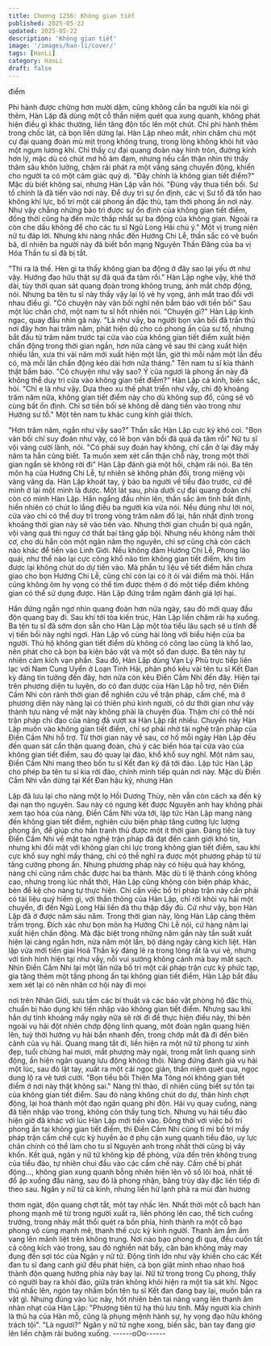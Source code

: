 ```yaml
---
title: Chương 1256: Không gian tiết
published: 2025-05-22
updated: 2025-05-22
description: 'Không gian tiết'
image: '/images/han-li/cover/'
tags: [HanLi]
category: HanLi
draft: false
---
```


điểm

Phi hành được chừng hơn mười dặm, cũng không cần ba người
kia nói gì thêm, Hàn Lập đã dùng một cỗ thần niệm quét qua xung
quanh, không phát hiện điều gì khác thường, liền tăng độn tốc lên
một chút.
Chỉ phi hành thêm trong chốc lát, cả bọn liền dừng lại.
Hàn Lập nheo mắt, nhìn chăm chú một cự đại quang đoàn mù mịt
trong không trung, trong lòng không khỏi hít vào một ngụm lương
khí.
Chỉ thấy cự đại quang đoàn này hình tròn, đường kính hơn lý,
mặc dù có chút mơ hồ ảm đạm, nhưng nếu cẩn thận nhìn thì thấy
thâm sâu khôn lường, chậm rãi phát ra một vầng sáng chuyển
động, khiến cho người ta có một cảm giác quỷ dị.
"Đây chính là không gian tiết điểm?"
Mặc dù biết không sai, nhưng Hàn Lập vẫn hỏi.
"Đúng vậy thưa tiền bối. Sư tổ chính là đã tiến vào nơi này. Để
duy trì sự ổn định, các vị Sư tổ đã tổn hao không khí lực, bố trí
một cái phong ấn đặc thù, tạm thời phong ấn nơi này. Như vậy
chẳng những bảo trì được sự ổn định của không gian tiết điểm,
đồng thời cũng hạ đến mức thấp nhất sự ba động của không gian.
Ngoài ra còn che dấu không để cho các tu sĩ Ngũ Long Hải chú
ý."
Một vị trung niên nữ tu đáp lời. Nhưng khi nàng nhắc đến Hướng
Chi Lễ, thần sắc có vẻ buồn bã, dĩ nhiên ba người này đã biết bổn
mạng Nguyên Thần Đăng của ba vị Hóa Thần tu sĩ đã bị tắt.

"Thì ra là thế. Hèn gì ta thấy không gian ba động ở đây sao lại yếu
ớt như vậy. Hướng đạo hữu thật sự đã quá đa tâm rồi."
Hàn Lập nghe vậy, khẽ thở dài, tùy thời quan sát quang đoàn
trong không trung, ánh mắt chớp động, nói.
Nhưng ba tên tu sĩ này thấy vậy lại lộ vẻ hy vọng, ánh mắt trao
đổi với nhau điều gì.
"Có chuyện này vãn bối nghĩ nên bẩm báo với tiền bối"
Sau một lúc chần chờ, một nam tu sĩ hốt nhiên nói.
"Chuyện gì?"
Hàn Lập kinh ngạc, quay đầu nhìn gã này.
"Là như vầy, ba người bọn vãn bối đã trấn thủ nơi đây hơn hai
trăm năm, phát hiện dù cho có phong ấn của sư tổ, nhưng bắt
đầu từ trăm năm trước tại cửa vào của không gian tiết điểm xuất
hiện chấn động trong thời gian ngắn, hơn nữa càng về sau thì
càng xuất hiện nhiều lần, xưa thì vài năm mới xuất hiện một lần,
giờ thì mỗi năm một lần đều có, mà mỗi lần chấn động kéo dài
hơn nửa tháng."
Tên nam tu sĩ kia thành thật bẩm báo.
"Có chuyện như vậy sao? Ý của ngươi là phong ấn này đã không
thể duy trì cửa vào không gian tiết điểm?"
Hàn Lập cả kinh, biến sắc, hỏi.
"Chỉ e là như vậy. Dựa theo xu thế phát triển như vầy, chỉ độ
khoảng trăm năm nữa, không gian tiết điểm này cho dù không sụp
đổ, cũng sẽ vô cùng bất ổn định. Chỉ sơ tiền bối sẽ không dễ dàng
tiến vào trong như Hướng sư tổ."
Một tên nam tu khác cung kính giải thích.

"Hơn trăm năm, ngắn như vậy sao?"
Thần sắc Hàn Lập cực kỳ khó coi.
"Bọn vãn bối chỉ suy đoán như vậy, có lẽ bọn vãn bối đã quá đa
tâm rồi" Nữ tu sĩ vội vàng cười lành, nói.
"Có phải suy đoán hay không, chỉ cần ở lại đây mấy năm ta hẳn
cũng biết. Ta muốn xem xét cẩn thận chỗ này, trong một thời gian
ngắn sẽ không rời đi"
Hàn Lập đánh giá một hồi, chậm rãi nói.
Ba tên môn hạ của Hướng Chi Lễ, tự nhiên sẽ không phản đối,
trong miệng vội vàng vâng dạ.
Hàn Lập khoát tay, ý bảo ba người về tiểu đảo trước, cứ để mình
ở lại một mình là được.
Một lát sau, phía dưới cự đại quang đoàn chỉ còn có mình Hàn
Lập.
Hắn ngẩng đầu nhìn lên, thần sắc âm tình bất định, hiển nhiên có
chút lo lắng điều ba người kia vừa nói.
Nếu đúng như lời nói, cửa vào chỉ có thể duy trì trong vòng trăm
năm đổ lại, hắn nhất định trong khoảng thời gian này sẽ vào tiến
vào. Nhưng thời gian chuẩn bị quá ngắn, vội vàng quá thì nguy
cơ thất bại tăng gấp bội. Nhưng nếu không nắm thời cơ, cho dù
hắn còn một ngàn năm thọ nguyên, chỉ sợ cũng chả còn cách nào
khác để tiến vào Linh Giới. Nếu không đám Hướng Chi Lễ, Phong
lão quái, như thế nào lại cực công khổ não tìm không gian tiết
điểm, khi tìm được lại không chút do dự tiến vào. Mà phần tư liệu
về tiết điểm hắn chưa giao cho bọn Hướng Chi Lễ, cũng chỉ còn
lại có ít ỏi vài điểm mà thôi. Hắn cũng không ôm hy vọng có thể
tìm được thêm ở đó một tiếp điểm không gian có thể sử dụng
được.
Hàn Lập đứng trầm ngâm đánh giá lợi hại.

Hắn đứng ngẩn ngơ nhìn quang đoàn hơn nửa ngày, sau đó mới
quay đầu độn quang bay đi.
Sau khí tới tòa kiến trúc, Hàn Lập liền chậm rãi hạ xuống.
Ba tên tu sĩ đã sớm dọn sẵn cho Hàn Lập một tòa tiểu lâu sạch sẽ
u tĩnh để vị tiền bối này nghỉ ngơi.
Hàn Lập vô cùng hài lòng với biểu hiện của ba người. Thủ hộ
không gian tiết điểm dù không có công lao cũng là khổ lao, nên
phát cho cả bọn ba kiện bảo vật và một số đan dược.
Ba tên này tự nhiên cảm kích vạn phần.
Sau đó, Hàn Lập dùng Vạn Lý Phù trực tiếp liên lạc với Nam
Cung Uyển ở Loạn Tinh Hải, phân phó kêu vài tên tu sĩ Kết Đan
kỳ đáng tin tưởng đến đây, hơn nữa còn kêu Điền Cầm Nhi đến
đây.
Hiện tại trên phương diện tu luyện, do có đan dược của Hàn Lập
hỗ trợ, nên Điền Cầm Nhi còn rảnh thời gian để nghiên cứu về
trận pháp, cấm chế, mà ở phương diện này nàng lại có thiên phú
kinh người, có dư thời gian như vậy thành tựu nàng về mặt này
không phải là chuyện đùa. Thậm chí có thể nói trận pháp chi đạo
của nàng đã vượt xa Hàn Lập rất nhiều.
Chuyến này Hàn Lập muốn vào không gian tiết điểm, chỉ sợ phải
nhờ tài nghệ trận pháp của Điền Cầm Nhi hỗ trợ.
Từ thời gian này về sau, cơ hồ mỗi ngày Hàn Lập đều đến quan
sát cẩn thận quang đoàn, chú ý các biến hóa tại cửa vào của
không gian tiết điểm, sau đó quay lại đảo, khổ khổ suy nghĩ.
Một năm sau, Điền Cầm Nhi mang theo bốn tu sĩ Kết đan kỳ đã
tới đảo.
Lập tức Hàn Lập cho phép ba tên tu sĩ kia rời đảo, chính mình
tiếp quản nơi này.
Mặc dù Điền Cầm Nhi vẫn dừng tại Kết Đan hậu kỳ, nhưng Hàn

Lập đã lưu lại cho nàng một lọ Hồi Dương Thủy, nên vẫn còn
cách xa đến kỳ đại nạn thọ nguyên. Sau này có ngưng kết được
Nguyên anh hay không phải xem tạo hóa của nàng.
Điền Cầm Nhi vừa tới, lập tức Hàn Lập mang nàng đến không
gian tiết điểm, nghiên cứu biện pháp tăng cường lực lượng phong
ấn, để giúp cho hắn tranh thủ được một ít thời gian.
Đáng tiếc là tuy Điền Cầm Nhi về mặt tạo nghệ trận pháp đã đạt
đến cảnh giới khó tin, nhưng khi đối mặt với không gian chi lực
trong không gian tiết điểm, sau khi cực khổ suy nghĩ mấy tháng,
chỉ có thể nghĩ ra được một phương pháp từ từ tăng cường
phong ấn.
Nhưng phương pháp này có hiệu quả hay không, nàng chỉ cũng
nắm chắc được hai ba thành.
Mặc dù tỉ lệ thành công không cao, nhưng trong lúc nhất thời,
Hàn Lập cũng không còn biện pháp khác, bèn để kệ cho nàng tự
thực hiện.
Chỉ cần việc bố trí pháp trận này cần phải có tài liệu quý hiếm gì,
với thần thông của Hàn Lập, chỉ rời khỏi vụ hải một chuyến, đi
đến Ngũ Long Hải liền đã thu thập đầy đủ.
Cứ như vậy, bọn Hàn Lập đã ở được năm sáu năm.
Trong thời gian này, lòng Hàn Lập càng thêm trầm trọng. Đích xác
như bọn môn hạ Hướng Chi Lễ nói, cứ hàng năm lại xuất hiện
chấn động. Mà đặc biệt trong những năm gần này tần suất xuất
hiện lại càng ngắn hơn, nửa năm một lần, bộ dáng ngày càng
kịch liệt.
Hàn lập vừa mới tiến giai Hoá Thần kỳ đáng lẽ ra trong lòng rất là
vui vẻ, nhưng với tình hình hiện tại như vầy, nỗi vui sướng không
cánh mà bay mất sạch.
Nhìn Điền Cầm Nhi lại một lần nữa bố trí một cái pháp trận cực kỳ
phức tạp, gia tăng thêm một tầng phong ấn tại không gian tiết
điểm, Hàn Lập bắt đầu xem xét lại có nên nhân cơ hội này đi mọi

nơi trên Nhân Giới, sưu tầm các bí thuật và các bảo vật phòng hộ
đặc thù, chuẩn bị hảo dụng khi tiến nhập vào không gian tiết
điểm.
Nhưng sau khi hắn dự tính khoảng mấy ngày nữa sẽ rời đi để
thực hiện điều này, thì bên ngoài vụ hải đột nhiên chớp động linh
quang, môt đoàn ngân quang hiện lên, tuỳ thời hướng vụ hải bắn
nhanh đến, trong chớp mắt đã đi đến biên cảnh của vụ hải.
Quang mang tắt đi, liền hiện ra một nữ tử phong tư xinh đẹp, tuổi
chừng hai mươi, mắt phượng mày ngài, trong mắt linh quang sinh
động, ẩn hiện ngân quang lưu động không thôi.
Nàng đứng đánh giá vụ hải một lúc, sau đó lật tay, xuất ra một cái
ngọc giản, thần niệm quét qua, ngọc dung lộ ra vẻ tươi cười.
"Bọn tiểu bối Thiên Ma Tông nói không gian tiết điểm ở nơi này
thật không sai."
Nàng thì thào, dĩ nhiên cũng biết sự tồn tại của không gian tiết
điểm. Sau đó nàng không chút do dự, thân hình chợt động, lại
hoá thành một đạo ngân quang phi độn.
Hải vụ quay cuồng, nàng đã tiến nhập vào trong, không còn thấy
tung tích.
Nhưng vụ hải tiểu đảo hiện giờ đã khác với lúc Hàn Lập mới tiến
vào. Đồng thời với việc bố trí phong ấn tại không gian tiết điểm,
thì Điền Cầm Nhi cũng tỉ mỉ bố trí mấy pháp trận cấm chế cực kỳ
huyền ảo ở phụ cận xung quanh tiểu đảo, uy lực chân chính có
thể làm cho tu sĩ Nguyên anh trong nhất thời cũng bị vây khốn.
Kết quả, ngân y nữ tử không kịp đề phòng, vừa đến trên không
trung của tiểu đảo, tự nhiên chui đầu vào các cấm chế này.
Cấm chế bị phát động…, không gian xung quanh bỗng nhiên hiện
lên vô số lôi hoả, nhất tề đổ ập xuống đầu nàng, sau đó là phong
nhận, băng trùy dày đặc liên tiếp đi theo sau.
Ngân y nữ tử cả kinh, nhưng liền hừ lạnh phả ra mùi đàn hương

thơm ngát, độn quang chợt tắt, một tay nhấc lên.
Nhất thời một cỗ bạch hàn phong mạnh mẽ từ trong người xuất
ra, liền phóng lên cao, thể tích cuồng trướng, trong nháy mắt thổi
quét ra bốn phía, hình thành ra một cỗ bạo phong vô cùng mạnh
mẽ, thanh thế cực kỳ kinh người.
Thanh âm ầm ầm vang lên mãnh liệt trên không trung. Nơi nào
bạo phong đi qua, đều cuốn tất cả công kích vào trong, sau đó
nghiền nát bấy, căn bản không mảy may đụng đến sợi tóc của
Ngân y nữ tử.
Động tĩnh lớn như vậy khiến cho các Kết đan tu sĩ đang canh giữ
đều phát hiện, cả bọn giật mình nhao nhao hoá thành độn quang
hướng phía này bay lại.
Nữ tử trong trong Cụ phong, thấy có người bay ra khỏi đảo, giữa
trán không khỏi hiện ra một tia sát khí. Ngọc thủ nhấc lên, ngón
tay nhắm bốn tên tu sĩ Kết đan đang bay lại, muốn bắn ra vật gì.
Nhưng đúng vào lúc này, hốt nhiên bên tai nàng vang lên thanh
âm nhàn nhạt của Hàn Lập:
"Phượng tiên tử hạ thủ lưu tình. Mấy người kia chính là thủ hạ của
Hàn mỗ, cũng là phụng mệnh hành sự, hy vọng đạo hữu không
trách tội".
"Là ngươi?"
Ngân y nữ tử nghe xong, biến sắc, bàn tay đang giơ lên liền chậm
rãi buông xuống.
------oOo------
